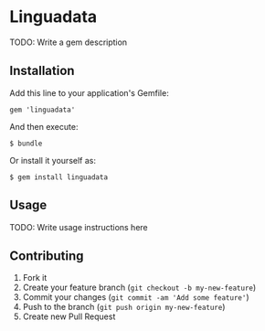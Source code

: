 # Linguadata

TODO: Write a gem description

## Installation

Add this line to your application's Gemfile:

    gem 'linguadata'

And then execute:

    $ bundle

Or install it yourself as:

    $ gem install linguadata

## Usage

TODO: Write usage instructions here

## Contributing

1. Fork it
2. Create your feature branch (`git checkout -b my-new-feature`)
3. Commit your changes (`git commit -am 'Add some feature'`)
4. Push to the branch (`git push origin my-new-feature`)
5. Create new Pull Request
